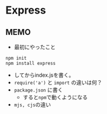 # Express

## MEMO

- 最初にやったこと
```
npm init
npm install express
```
- してからindex.jsを書く。
- `require('a')` と `import` の違いは何？
- `package.json` に書く
    - すると`npm`で動くようになる
- `mjs, cjs`の違い
